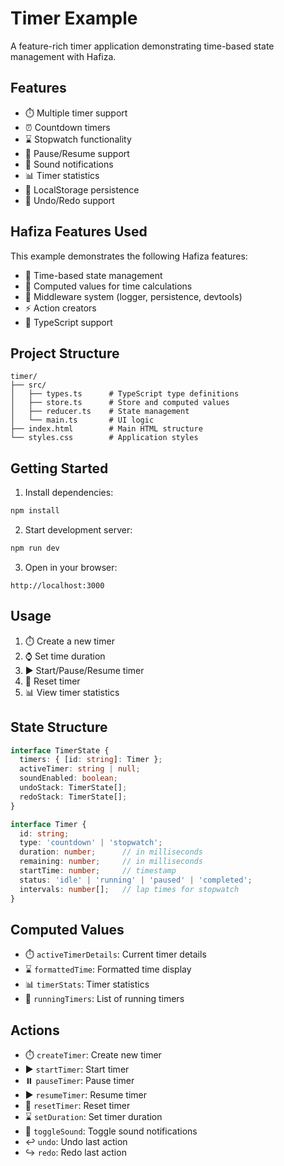# Timer Example

A feature-rich timer application demonstrating time-based state management with Hafiza.

## Features

- ⏱️ Multiple timer support
- ⏰ Countdown timers
- ⌛ Stopwatch functionality
- 🔄 Pause/Resume support
- 🎵 Sound notifications
- 📊 Timer statistics
- 💾 LocalStorage persistence
- 🔄 Undo/Redo support

## Hafiza Features Used

This example demonstrates the following Hafiza features:

- 🏪 Time-based state management
- 🧮 Computed values for time calculations
- 🔌 Middleware system (logger, persistence, devtools)
- ⚡ Action creators
- 📘 TypeScript support

## Project Structure

```
timer/
├── src/
│   ├── types.ts      # TypeScript type definitions
│   ├── store.ts      # Store and computed values
│   ├── reducer.ts    # State management
│   └── main.ts       # UI logic
├── index.html        # Main HTML structure
└── styles.css        # Application styles
```

## Getting Started

1. Install dependencies:
```bash
npm install
```

2. Start development server:
```bash
npm run dev
```

3. Open in your browser:
```
http://localhost:3000
```

## Usage

1. ⏱️ Create a new timer
2. ⌚ Set time duration
3. ▶️ Start/Pause/Resume timer
4. 🔄 Reset timer
5. 📊 View timer statistics

## State Structure

```typescript
interface TimerState {
  timers: { [id: string]: Timer };
  activeTimer: string | null;
  soundEnabled: boolean;
  undoStack: TimerState[];
  redoStack: TimerState[];
}

interface Timer {
  id: string;
  type: 'countdown' | 'stopwatch';
  duration: number;      // in milliseconds
  remaining: number;     // in milliseconds
  startTime: number;     // timestamp
  status: 'idle' | 'running' | 'paused' | 'completed';
  intervals: number[];   // lap times for stopwatch
}
```

## Computed Values

- ⏱️ `activeTimerDetails`: Current timer details
- ⌛ `formattedTime`: Formatted time display
- 📊 `timerStats`: Timer statistics
- 🏃 `runningTimers`: List of running timers

## Actions

- ⏱️ `createTimer`: Create new timer
- ▶️ `startTimer`: Start timer
- ⏸️ `pauseTimer`: Pause timer
- ▶️ `resumeTimer`: Resume timer
- 🔄 `resetTimer`: Reset timer
- ⌛ `setDuration`: Set timer duration
- 🔔 `toggleSound`: Toggle sound notifications
- ↩️ `undo`: Undo last action
- ↪️ `redo`: Redo last action 